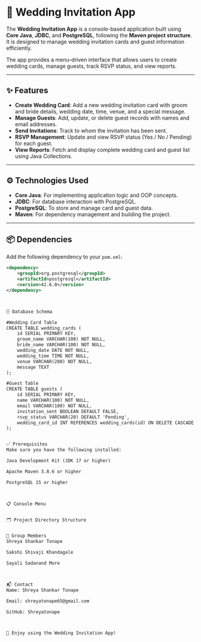 # 💌 Wedding Invitation App

The **Wedding Invitation App** is a console-based application built using **Core Java**, **JDBC**, and **PostgreSQL**, following the **Maven project structure**. It is designed to manage wedding invitation cards and guest information efficiently.

The app provides a menu-driven interface that allows users to create wedding cards, manage guests, track RSVP status, and view reports.

---

## ✨ Features

- **Create Wedding Card**: Add a new wedding invitation card with groom and bride details, wedding date, time, venue, and a special message.
- **Manage Guests**: Add, update, or delete guest records with names and email addresses.
- **Send Invitations**: Track to whom the invitation has been sent.
- **RSVP Management**: Update and view RSVP status (Yes / No / Pending) for each guest.
- **View Reports**: Fetch and display complete wedding card and guest list using Java Collections.

---

## ⚙️ Technologies Used

- **Core Java**: For implementing application logic and OOP concepts.
- **JDBC**: For database interaction with PostgreSQL.
- **PostgreSQL**: To store and manage card and guest data.
- **Maven**: For dependency management and building the project.

---

## 📦 Dependencies

Add the following dependency to your `pom.xml`:

```xml
<dependency>
    <groupId>org.postgresql</groupId>
    <artifactId>postgresql</artifactId>
    <version>42.6.0</version>
</dependency>



🗄️ Database Schema

#Wedding Card Table
CREATE TABLE wedding_cards (
    id SERIAL PRIMARY KEY,
    groom_name VARCHAR(100) NOT NULL,
    bride_name VARCHAR(100) NOT NULL,
    wedding_date DATE NOT NULL,
    wedding_time TIME NOT NULL,
    venue VARCHAR(200) NOT NULL,
    message TEXT
);

#Guest Table
CREATE TABLE guests (
    id SERIAL PRIMARY KEY,
    name VARCHAR(100) NOT NULL,
    email VARCHAR(100) NOT NULL,
    invitation_sent BOOLEAN DEFAULT FALSE,
    rsvp_status VARCHAR(20) DEFAULT 'Pending',
    wedding_card_id INT REFERENCES wedding_cards(id) ON DELETE CASCADE
);


✅ Prerequisites
Make sure you have the following installed:

Java Development Kit (JDK 17 or higher)

Apache Maven 3.8.6 or higher

PostgreSQL 15 or higher



📋 Console Menu


🗂️ Project Directory Structure


👥 Group Members
Shreya Shankar Tonape

Sakshi Shivaji Khandagale

Sayali Sadanand More



📬 Contact
Name: Shreya Shankar Tonape

Email: shreyatonape65@gmail.com

GitHub: Shreyatonape



🎉 Enjoy using the Wedding Invitation App!





 









